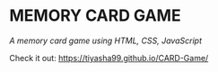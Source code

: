 # MEMORY CARD GAME

*A memory card game using HTML, CSS, JavaScript*

Check it out:
https://tiyasha99.github.io/CARD-Game/